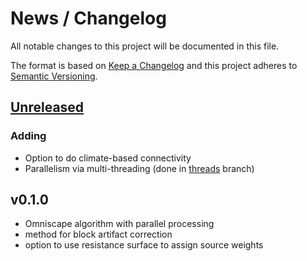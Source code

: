# News / Changelog
All notable changes to this project will be documented in this file.

The format is based on [Keep a Changelog](http://keepachangelog.com/en/1.0.0/)
and this project adheres to [Semantic Versioning](http://semver.org/spec/v2.0.0.html).

## [Unreleased]
### Adding
- Option to do climate-based connectivity
- Parallelism via multi-threading (done in [threads](https://github.com/Circuitscape/Omniscape.jl/tree/threads) branch)

## v0.1.0
- Omniscape algorithm with parallel processing
- method for block artifact correction
- option to use resistance surface to assign source weights

[Unreleased]: https://github.com/circuitscape/Omniscape.jl/compare/v0.1.0...master

